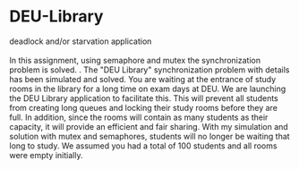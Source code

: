 # DEU-Library
deadlock and/or starvation application
</br>
</br>
In this assignment, using semaphore and mutex the synchronization problem is solved. . The "DEU Library" synchronization problem with details has been simulated and solved. You are waiting at the entrance of study rooms in the library for a long time on exam days at DEU. We are launching the DEU Library application to facilitate this. This will prevent all students from creating long queues and locking their study rooms before they are full. In addition, since the rooms will contain as many students as their capacity, it will provide an efficient and fair sharing. With my simulation and solution with mutex and semaphores, students will no longer be waiting that long to study. We assumed you had a total of 100 students and all rooms were empty initially.
